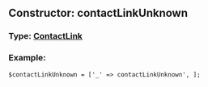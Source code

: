 ## Constructor: contactLinkUnknown  




### Type: [ContactLink](../types/ContactLink.md)


### Example:

```
$contactLinkUnknown = ['_' => contactLinkUnknown', ];
```